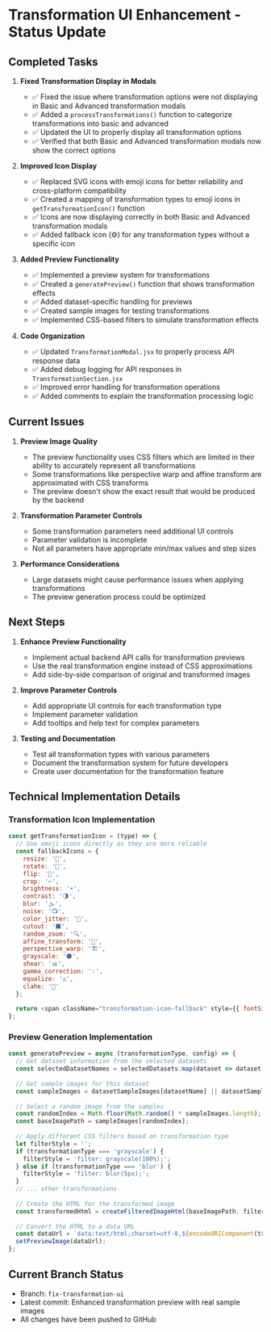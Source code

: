 # Transformation UI Enhancement - Status Update

## Completed Tasks

1. **Fixed Transformation Display in Modals**
   - ✅ Fixed the issue where transformation options were not displaying in Basic and Advanced transformation modals
   - ✅ Added a `processTransformations()` function to categorize transformations into basic and advanced
   - ✅ Updated the UI to properly display all transformation options
   - ✅ Verified that both Basic and Advanced transformation modals now show the correct options

2. **Improved Icon Display**
   - ✅ Replaced SVG icons with emoji icons for better reliability and cross-platform compatibility
   - ✅ Created a mapping of transformation types to emoji icons in `getTransformationIcon()` function
   - ✅ Icons are now displaying correctly in both Basic and Advanced transformation modals
   - ✅ Added fallback icon (⚙️) for any transformation types without a specific icon

3. **Added Preview Functionality**
   - ✅ Implemented a preview system for transformations
   - ✅ Created a `generatePreview()` function that shows transformation effects
   - ✅ Added dataset-specific handling for previews
   - ✅ Created sample images for testing transformations
   - ✅ Implemented CSS-based filters to simulate transformation effects

4. **Code Organization**
   - ✅ Updated `TransformationModal.jsx` to properly process API response data
   - ✅ Added debug logging for API responses in `TransformationSection.jsx`
   - ✅ Improved error handling for transformation operations
   - ✅ Added comments to explain the transformation processing logic

## Current Issues

1. **Preview Image Quality**
   - The preview functionality uses CSS filters which are limited in their ability to accurately represent all transformations
   - Some transformations like perspective warp and affine transform are approximated with CSS transforms
   - The preview doesn't show the exact result that would be produced by the backend

2. **Transformation Parameter Controls**
   - Some transformation parameters need additional UI controls
   - Parameter validation is incomplete
   - Not all parameters have appropriate min/max values and step sizes

3. **Performance Considerations**
   - Large datasets might cause performance issues when applying transformations
   - The preview generation process could be optimized

## Next Steps

1. **Enhance Preview Functionality**
   - Implement actual backend API calls for transformation previews
   - Use the real transformation engine instead of CSS approximations
   - Add side-by-side comparison of original and transformed images

2. **Improve Parameter Controls**
   - Add appropriate UI controls for each transformation type
   - Implement parameter validation
   - Add tooltips and help text for complex parameters

3. **Testing and Documentation**
   - Test all transformation types with various parameters
   - Document the transformation system for future developers
   - Create user documentation for the transformation feature

## Technical Implementation Details

### Transformation Icon Implementation
```javascript
const getTransformationIcon = (type) => {
  // Use emoji icons directly as they are more reliable
  const fallbackIcons = {
    resize: '📏',
    rotate: '🔄',
    flip: '🔀',
    crop: '✂️',
    brightness: '☀️',
    contrast: '🌗',
    blur: '🌫️',
    noise: '📺',
    color_jitter: '🎨',
    cutout: '⬛',
    random_zoom: '🔍',
    affine_transform: '📐',
    perspective_warp: '🏗️',
    grayscale: '⚫',
    shear: '📊',
    gamma_correction: '💡',
    equalize: '⚖️',
    clahe: '🔆'
  };
  
  return <span className="transformation-icon-fallback" style={{ fontSize: '24px' }}>{fallbackIcons[type] || '⚙️'}</span>;
};
```

### Preview Generation Implementation
```javascript
const generatePreview = async (transformationType, config) => {
  // Get dataset information from the selected datasets
  const selectedDatasetNames = selectedDatasets.map(dataset => dataset.name || 'unknown');
  
  // Get sample images for this dataset
  const sampleImages = datasetSampleImages[datasetName] || datasetSampleImages.default;
  
  // Select a random image from the samples
  const randomIndex = Math.floor(Math.random() * sampleImages.length);
  const baseImagePath = sampleImages[randomIndex];
  
  // Apply different CSS filters based on transformation type
  let filterStyle = '';
  if (transformationType === 'grayscale') {
    filterStyle = 'filter: grayscale(100%);';
  } else if (transformationType === 'blur') {
    filterStyle = 'filter: blur(5px);';
  }
  // ... other transformations
  
  // Create the HTML for the transformed image
  const transformedHtml = createFilteredImageHtml(baseImagePath, filterStyle, transformationName);
  
  // Convert the HTML to a data URL
  const dataUrl = `data:text/html;charset=utf-8,${encodeURIComponent(transformedHtml)}`;
  setPreviewImage(dataUrl);
};
```

## Current Branch Status

- Branch: `fix-transformation-ui`
- Latest commit: Enhanced transformation preview with real sample images
- All changes have been pushed to GitHub